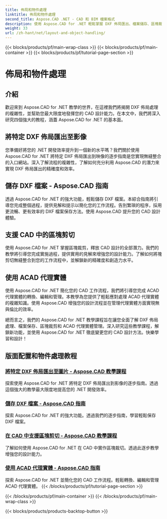 ```yaml
---
title: 佈局和物件處理
linktitle: 佈局和物件處理
second_title: Aspose.CAD .NET - CAD 和 BIM 檔案格式
description: 使用 Aspose.CAD for .NET 輕鬆掌握 DXF 佈局匯出、檔案儲存、區塊裁剪和 ACAD 代理實體以增強 CAD 設計。
weight: 33
url: /zh-hant/net/layout-and-object-handling/
---
```


{{< blocks/products/pf/main-wrap-class >}}
{{< blocks/products/pf/main-container >}}
{{< blocks/products/pf/tutorial-page-section >}}

# 佈局和物件處理


## 介紹

歡迎來到 Aspose.CAD for .NET 教學的世界，在這裡我們將揭開 DXF 佈局處理的複雜性，並幫助您最大限度地發揮您的 CAD 設計能力。在本文中，我們將深入研究四個強大的教程，涵蓋 Aspose.CAD for .NET 的基本面。

 ## 將特定 DXF 佈局匯出至影像

您準備好將您的 .NET 開發效率提升到一個新的水平嗎？我們關於使用 Aspose.CAD for .NET 將特定 DXF 佈局匯出到映像的逐步指南是您實現無縫整合的入口網站。深入了解流程的複雜性，了解如何充分利用 Aspose.CAD 的潛力來實現 DXF 佈局匯出的精確度和效率。

 ## 儲存 DXF 檔案 - Aspose.CAD 指南

透過 Aspose.CAD for .NET 的強大功能，輕鬆儲存 DXF 檔案。本綜合指南將引導您完成整個過程，提供見解和提示以簡化您的工作流程。告別繁瑣的程序，採用更流暢、更有效率的 DXF 檔案保存方法。使用 Aspose.CAD 提升您的 CAD 設計體驗。

 ## 支援 CAD 中的區塊剪切

使用 Aspose.CAD for .NET 掌握區塊裁剪，釋放 CAD 設計的全部潛力。我們的教學將引導您完成實施過程，提供實用的見解來增強您的設計能力。了解如何將塊剪切無縫整合到您的工作流程中，並解鎖新的精確度和創造力水平。

 ## 使用 ACAD 代理實體

使用 Aspose.CAD for .NET 簡化您的 CAD 工作流程，我們將引導您完成 ACAD 代理實體的轉換、編輯和管理。本教學為您提供了輕鬆應對處理 ACAD 代理實體的複雜知識。使用 Aspose.CAD 增強您的設計流程並在管理代理實體方面實現無與倫比的效率。

總而言之，我們的 Aspose.CAD for .NET 教學課程旨在讓您全面了解 DXF 佈局處理、檔案保存、區塊裁剪和 ACAD 代理實體管理。深入研究這些教學課程，解鎖新功能，並使用 Aspose.CAD for .NET 徹底變更您的 CAD 設計方法。快樂學習和設計！
## 版面配置和物件處理教程
### [將特定 DXF 佈局匯出至圖片 - Aspose.CAD 教學課程](./exporting-specific-dxf-layout-to-image/)
探索使用 Aspose.CAD for .NET 將特定 DXF 佈局匯出到影像的逐步指南。透過這個強大的教學最大限度地提高您的 .NET 開發效率。
### [儲存 DXF 檔案 - Aspose.CAD 指南](./saving-dxf-files/)
探索 Aspose.CAD for .NET 的強大功能。透過我們的逐步指南，學習輕鬆保存 DXF 檔案。
### [在 CAD 中支援區塊剪切 - Aspose.CAD 教學課程](./supporting-block-clipping-in-cad/)
了解如何使用 Aspose.CAD for .NET 在 CAD 中實作區塊裁切。透過此逐步教學增強您的設計能力。
### [使用 ACAD 代理實體 - Aspose.CAD 指南](./working-with-acad-proxy-entities/)
探索 Aspose.CAD for .NET 並簡化您的 CAD 工作流程。輕鬆轉換、編輯和管理 ACAD 代理實體。
{{< /blocks/products/pf/tutorial-page-section >}}

{{< /blocks/products/pf/main-container >}}
{{< /blocks/products/pf/main-wrap-class >}}

{{< blocks/products/products-backtop-button >}}
